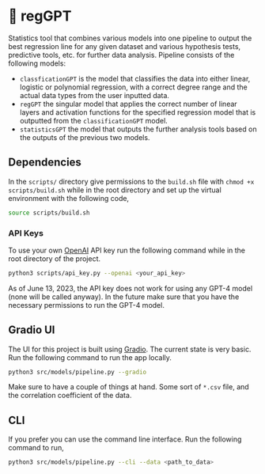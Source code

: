 # 🚀 regGPT 

Statistics tool that combines various models into one pipeline to output the best regression line for any given dataset and various hypothesis tests, predictive tools, etc. for further data analysis. Pipeline consists of the following models:
- `classficationGPT` is the model that classifies the data into either linear, logistic or polynomial regression, with a correct degree range and the actual data types from the user inputted data.
- `regGPT` the singular model that applies the correct number of linear layers and activation functions for the specified regression model that is outputted from the `classificationGPT` model.
- `statisticsGPT` the model that outputs the further analysis tools based on the outputs of the previous two models.

## Dependencies

In the `scripts/` directory give permissions to the `build.sh` file with `chmod +x scripts/build.sh` while in the root directory and set up the virtual environment with the following code,

```bash
source scripts/build.sh
```

### API Keys

To use your own [OpenAI](https://platform.openai.com/overview) API key run the following command while in the root directory of the project.

```bash
python3 scripts/api_key.py --openai <your_api_key>
```

As of June 13, 2023, the API key does not work for using any GPT-4 model (none will be called anyway). In the future make sure that you have the necessary permissions to run the GPT-4 model.

## Gradio UI

The UI for this project is built using [Gradio](https://gradio.app/). The current state is very basic. Run the following command to run the app locally.

```bash
python3 src/models/pipeline.py --gradio
```

Make sure to have a couple of things at hand. Some sort of `*.csv` file, and the correlation coefficient of the data.

## CLI

If you prefer you can use the command line interface. Run the following command to run,

```bash
python3 src/models/pipeline.py --cli --data <path_to_data>
```